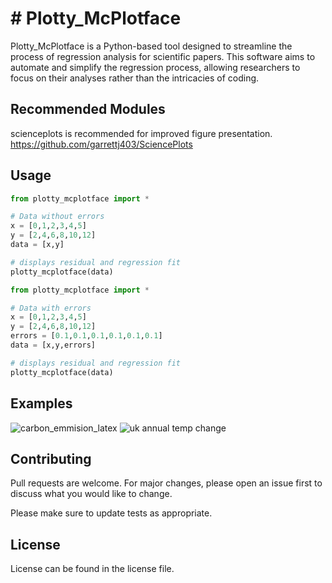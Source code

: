 # # Plotty_McPlotface

Plotty_McPlotface is a Python-based tool designed to streamline the process of regression analysis for scientific papers. This software aims to automate and simplify the regression process, allowing researchers to focus on their analyses rather than the intricacies of coding.

## Recommended Modules
scienceplots is recommended for improved figure presentation.
https://github.com/garrettj403/SciencePlots
## Usage

```python
from plotty_mcplotface import *

# Data without errors
x = [0,1,2,3,4,5]
y = [2,4,6,8,10,12]
data = [x,y]

# displays residual and regression fit
plotty_mcplotface(data)
```

```python
from plotty_mcplotface import *

# Data with errors
x = [0,1,2,3,4,5]
y = [2,4,6,8,10,12]
errors = [0.1,0.1,0.1,0.1,0.1,0.1]
data = [x,y,errors]

# displays residual and regression fit
plotty_mcplotface(data)
```

## Examples
![carbon_emmision_latex](https://github.com/jackmcqueen02/plotty_mcplotface/assets/157049725/6b550af7-2917-43ab-b049-17d1435e2df1)
![uk annual temp change](https://github.com/jackmcqueen02/plotty_mcplotface/assets/157049725/0a4338fb-fc60-4eec-b3f1-fa247c748007)


## Contributing

Pull requests are welcome. For major changes, please open an issue first
to discuss what you would like to change.

Please make sure to update tests as appropriate.

## License

License can be found in the license file.

